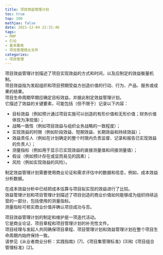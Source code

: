```yaml
---
title: 项目效益管理计划
toc: true
top: 100
mathjax: false
date: 2021-12-04 22:31:46
tags:
- PMP
- 引论
- 基本要素
- 项目管理商业文件
categories:
- 项目管理
---
```

项目效益管理计划描述了项目实现效益的方式和时间，以及应制定的效益衡量机制。  
项目效益指为发起组织和项目预期受益方创造价值的行动、行为、产品、服务或成果的结果。  
项目生命周期早期应确定目标效益，并据此制定效益管理计划。  
它描述了效益的关键要素，可能包括（但不限于）记录以下内容：

* 目标效益（例如预计通过项目实施可以创造的有形价值和无形价值；财务价值体现为净现值）；
* 战略一致性（例如项目效益与组织业务战略的一致程度）；
* 实现效益的时限（例如阶段效益、短期效益、长期效益和持续效益）；
* 效益责任人（例如在计划确定的整个时限内负责监督、记录和报告已实现效益的负责人）；
* 测量指标（例如用于显示已实现效益的直接测量值和间接测量值）；
* 假设（例如预计存在或显而易见的因素）；
* 风险（例如实现效益的风险）。  

制定效益管理计划需要使用商业论证和需求评估中的数据和信息，例如，成本效益分析数据。

在成本效益分析中已经把成本估算与项目拟实现的效益进行了比较。  
效益管理计划和项目管理计划描述了项目创造的商业价值如何能够成为组织持续运营的一部分，包括使用的测量指标。  
测量指标可核实商业价值并确认项目成功与否。

项目效益管理计划的制定和维护是一项迭代活动。  
它是商业论证、项目章程和项目管理计划的补充性文件。  
项目经理与发起人共同确保项目章程、项目管理计划和效益管理计划在整个项目生命周期内始终保持一致。  
请参见《从业者商业分析：实践指南》[7]、《项目集管理标准》[3]和《项目组合管理标准》[2]。
